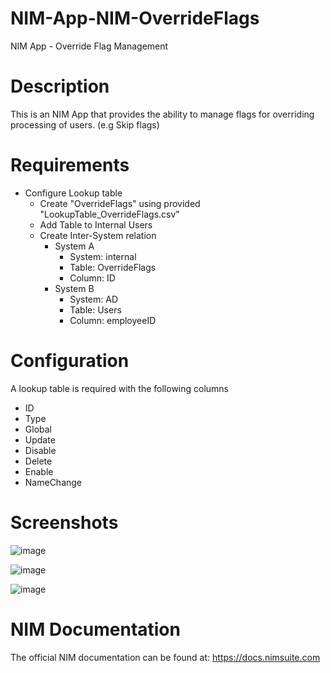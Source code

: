 # NIM-App-NIM-OverrideFlags
NIM App - Override Flag Management

# Description
This is an NIM App that provides the ability to manage flags for overriding processing of users. (e.g Skip flags)

# Requirements
- Configure Lookup table
    - Create "OverrideFlags" using provided "LookupTable_OverrideFlags.csv"
	- Add Table to Internal Users
	- Create Inter-System relation
		- System A
			- System: internal
			- Table: OverrideFlags
			- Column: ID
		- System B
			- System: AD
			- Table: Users
			- Column: employeeID

# Configuration
A lookup table is required with the following columns
- ID
- Type
- Global
- Update
- Disable
- Delete 
- Enable
- NameChange


# Screenshots
![image](https://user-images.githubusercontent.com/24281600/200623750-5e484ed1-2cd4-4a2b-a882-bde0efeebbce.png)

![image](https://user-images.githubusercontent.com/24281600/200623906-be3bfc5c-bbd5-4fd7-b2c2-df6408f9ee7f.png)

![image](https://user-images.githubusercontent.com/24281600/200624151-29431b65-ca75-4e4c-bb77-33c82325d767.png)


# NIM Documentation
The official NIM documentation can be found at: https://docs.nimsuite.com
